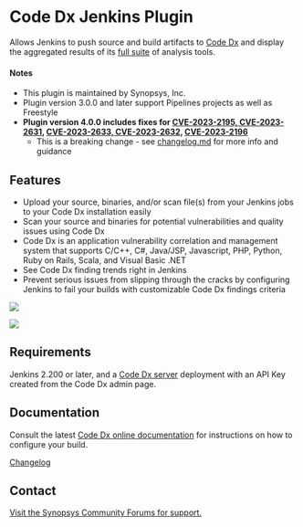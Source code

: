 # Code Dx Jenkins Plugin

Allows Jenkins to push source and build artifacts to [Code
Dx](https://www.synopsys.com/software-integrity/code-dx.html) and display the aggregated results of its [full
suite](https://community.synopsys.com/s/document-item?bundleId=codedx&topicId=user_guide%2FAnalysis%2Fimporting-scan-results.html&_LANG=enus)
of analysis tools.

#### Notes

- This plugin is maintained by Synopsys, Inc.
- Plugin version 3.0.0 and later support Pipelines projects as well as Freestyle
- **Plugin version 4.0.0 includes fixes for [CVE-2023-2195, CVE-2023-2631](https://www.jenkins.io/security/advisory/2023-05-16/#SECURITY-3118), [CVE-2023-2633, CVE-2023-2632](https://www.jenkins.io/security/advisory/2023-05-16/#SECURITY-3146), [CVE-2023-2196](https://www.jenkins.io/security/advisory/2023-05-16/#SECURITY-3145)**
  - This is a breaking change - see [changelog.md](changelog.md#code-dx-jenkins-plugin-400-released-5102023) for more info and guidance

## Features

-   Upload your source, binaries, and/or scan file(s) from your Jenkins
    jobs to your Code Dx installation easily
-   Scan your source and binaries for potential vulnerabilities and
    quality issues using Code Dx
-   Code Dx is an application vulnerability correlation and management
    system that supports C/C++, C\#, Java/JSP, Javascript, PHP, Python,
    Ruby on Rails, Scala, and Visual Basic .NET
-   See Code Dx finding trends right in Jenkins
-   Prevent serious issues from slipping through the cracks by
    configuring Jenkins to fail your builds with customizable Code Dx
    findings criteria

![](doc/results-tables.png)

![](doc/trend-graphs.png)

## Requirements

Jenkins 2.200 or later, and a [Code Dx server](https://www.synopsys.com/software-integrity/code-dx.html) deployment with an API Key
created from the Code Dx admin page.

## Documentation

Consult the latest [Code Dx online
documentation](https://community.synopsys.com/s/document-item?bundleId=codedx&topicId=plugins_guide%2FJenkins%2Foverview.html&_LANG=enus) for
instructions on how to configure your build.

[Changelog](./changelog.md)

## Contact

[Visit the Synopsys Community Forums for support.](https://community.synopsys.com/s/)
